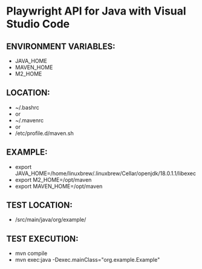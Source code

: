 # Playwright API for Java with Visual Studio Code

## ENVIRONMENT VARIABLES:
* JAVA_HOME
* MAVEN_HOME
* M2_HOME

## LOCATION: 
* ~/.bashrc
* or
* ~/.mavenrc
* or
* /etc/profile.d/maven.sh

## EXAMPLE:
* export JAVA_HOME=/home/linuxbrew/.linuxbrew/Cellar/openjdk/18.0.1.1/libexec
* export M2_HOME=/opt/maven
* export MAVEN_HOME=/opt/maven

## TEST LOCATION:
* /src/main/java/org/example/

## TEST EXECUTION:
* mvn compile 
* mvn exec:java -Dexec.mainClass="org.example.Example"
